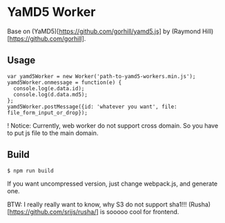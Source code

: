 YaMD5 Worker
============

Base on (YaMD5)[https://github.com/gorhill/yamd5.js] by (Raymond Hill)[https://github.com/gorhill].

Usage
-----

    var yamd5Worker = new Worker('path-to-yamd5-workers.min.js');
    yamd5Worker.onmessage = function(e) {
      console.log(e.data.id);
      console.log(d.data.md5);
    };
    yamd5Worker.postMessage({id: 'whatever you want', file: file_form_input_or_drop});

! Notice: Currently, web worker do not support cross domain. So you have to put js file to the main domain.

Build
-----

    $ npm run build

If you want uncompressed version, just change webpack.js, and generate one.

BTW: I really really want to know, why S3 do not support sha1!!!
(Rusha)[https://github.com/srijs/rusha/] is sooooo cool for frontend.

